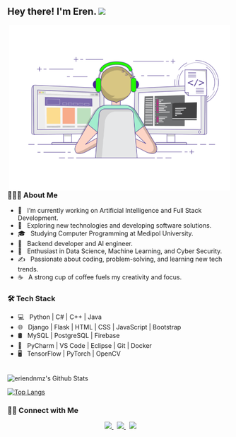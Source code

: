 <h2> Hey there! I'm Eren. <img src="https://github.com/eriendnmz/eriendnmz/blob/master/Hi.gif" width="25"></h2>
<img align="right" alt="GIF" src="https://raw.githubusercontent.com/devSouvik/devSouvik/master/gif3.gif" width="500"/>

<h3> 👨🏻‍💻 About Me </h3>

- 🔭 &nbsp; I’m currently working on Artificial Intelligence and Full Stack Development.
- 🤔 &nbsp; Exploring new technologies and developing software solutions.
- 🎓 &nbsp; Studying Computer Programming at Medipol University.
- 💼 &nbsp; Backend developer and AI engineer.
- 🌱 &nbsp; Enthusiast in Data Science, Machine Learning, and Cyber Security.
- ✍️ &nbsp; Passionate about coding, problem-solving, and learning new tech trends.
- ☕ &nbsp; A strong cup of coffee fuels my creativity and focus.

<h3>🛠 Tech Stack</h3>

- 💻 &nbsp; Python | C# | C++ | Java  
- 🌐 &nbsp; Django | Flask | HTML | CSS | JavaScript | Bootstrap  
- 🛢 &nbsp; MySQL | PostgreSQL | Firebase  
- 🔧 &nbsp; PyCharm | VS Code | Eclipse | Git | Docker  
- 🖥 &nbsp; TensorFlow | PyTorch | OpenCV  

<br>

<img align="center" src="https://github-readme-stats.vercel.app/api?username=eriendnmz&include_all_commits=true&count_private=true&show_icons=true&line_height=20&title_color=7A7ADB&icon_color=2234AE&text_color=D3D3D3&bg_color=0,000000,130F40" alt="eriendnmz's Github Stats">

</br>

[![Top Langs](https://github-readme-stats.vercel.app/api/top-langs/?username=eriendnmz&layout=compact&text_color=daf7dc&bg_color=151515&cache_seconds=60)](https://github.com/eriendnmz/github-readme-stats)

<h3> 🤝🏻 Connect with Me </h3>

<p align="center"> 
&nbsp; <a href="https://www.instagram.com/eren.dnmzzz/" target="_blank" rel="noopener noreferrer">
    <img src="https://img.icons8.com/plasticine/100/000000/instagram-new.png" width="50" />
</a>  
&nbsp; <a href="www.linkedin.com/in/erendnmz" target="_blank" rel="noopener noreferrer">
    <img src="https://img.icons8.com/plasticine/100/000000/linkedin.png" width="50" />
</a>  
&nbsp; <a href="mailto:eren.donmez@std.medipol.edu.tr" target="_blank" rel="noopener noreferrer">
    <img src="https://img.icons8.com/plasticine/100/000000/gmail.png" width="50" />
</a>
</p>
